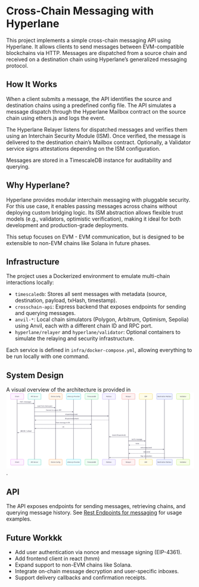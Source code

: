# Cross-Chain Messaging with Hyperlane

This project implements a simple cross-chain messaging API using Hyperlane. It allows clients to send messages between EVM-compatible blockchains via HTTP. Messages are dispatched from a source chain and received on a destination chain using Hyperlane’s generalized messaging protocol.

## How It Works

When a client submits a message, the API identifies the source and destination chains using a predefined config file. 
The API simulates a message dispatch through the Hyperlane Mailbox contract on the source chain using ethers.js and logs the event.

The Hyperlane Relayer listens for dispatched messages and verifies them using an Interchain Security Module (ISM). Once verified, the message is delivered to the destination chain’s Mailbox contract. Optionally, a Validator service signs attestations depending on the ISM configuration.

Messages are stored in a TimescaleDB instance for auditability and querying.

## Why Hyperlane?

Hyperlane provides modular interchain messaging with pluggable security. 
For this use case, it enables passing messages across chains without deploying custom bridging logic. 
Its ISM abstraction allows flexible trust models (e.g., validators, optimistic verification), making it ideal for both development and production-grade deployments.

This setup focuses on EVM - EVM communication, but is designed to be extensible to non-EVM chains like Solana in future phases.

## Infrastructure

The project uses a Dockerized environment to emulate multi-chain interactions locally:

- `timescaledb`: Stores all sent messages with metadata (source, destination, payload, txHash, timestamp).
- `crosschain-api`: Express backend that exposes endpoints for sending and querying messages.
- `anvil-*`: Local chain simulators (Polygon, Arbitrum, Optimism, Sepolia) using Anvil, each with a different chain ID and RPC port.
- `hyperlane/relayer` and `hyperlane/validator`: Optional containers to simulate the relaying and security infrastructure.

Each service is defined in `infra/docker-compose.yml`, allowing everything to be run locally with one command.

## System Design

A visual overview of the architecture is provided in  ![Hyperlane - Cross chain interactions](./backend/cross-chain-interactions.png).

## API

The API exposes endpoints for sending messages, retrieving chains, and querying message history. 
See [Rest Endpoints for messaging](./backend/endpoints.rest) for usage examples.

## Future Workkk 

- Add user authentication via nonce and message signing (EIP-4361).
- Add frontend client in react (hmm)
- Expand support to non-EVM chains like Solana.
- Integrate on-chain message decryption and user-specific inboxes.
- Support delivery callbacks and confirmation receipts.
